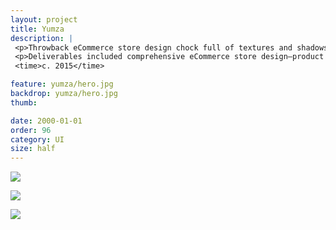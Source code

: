 ```yaml
---
layout: project
title: Yumza
description: |
 <p>Throwback eCommerce store design chock full of textures and shadows. The client wanted to use realistic elements to play up the artisanal, rustic qualities of the products offered.</p>
 <p>Deliverables included comprehensive eCommerce store design—product pages, indexed categories, account pages, cart, and checkout.</p>
 <time>c. 2015</time>

feature: yumza/hero.jpg
backdrop: yumza/hero.jpg
thumb:

date: 2000-01-01
order: 96
category: UI
size: half
---
```


<p class="half"><img src="{{site.project_img_path}}yumza/yz_prod.jpg"></p>
<p class="half"><img src="{{site.project_img_path}}yumza/yz_popin.jpg"></p>
<p class="half"><img src="{{site.project_img_path}}yumza/yz_block.jpg"></p>
